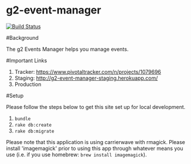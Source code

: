 g2-event-manager
================
[![Build Status](https://travis-ci.org/gSchool/g2-event-manager.svg?branch=master)](https://travis-ci.org/gSchool/g2-event-manager)

#Background

The g2 Events Manager helps you manage events.

#Important Links

1. Tracker:  https://www.pivotaltracker.com/n/projects/1079696
1. Staging: http://g2-event-manager-staging.herokuapp.com/
1. Production


#Setup

Please follow the steps below to get this site set up for local development.

1. `bundle`
1. `rake db:create`
1. `rake db:migrate`

Please note that this application is using carrierwave with rmagick. Please install 'imagemagick' prior to using this app through whatever
 means you use (i.e. if you use homebrew: `brew install imagemagick`).
